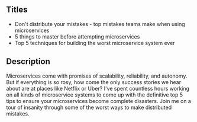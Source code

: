 ## Titles

* Don't distribute your mistakes - top mistakes teams make when using microservices
* 5 things to master before attempting microservices
* Top 5 techniques for building the worst microservice system ever

## Description

Microservices come with promises of scalability, reliability, and autonomy. But if everything is so rosy, how come the only success stories we hear about are at places like Netflix or Uber? I've spent countless hours working on all kinds of microservice systems to come up with the definitive top 5 tips to ensure your microservices become complete disasters. Join me on a tour of insanity through some of the worst ways to make distributed mistakes.
